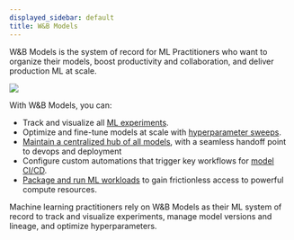 ```yaml
---
displayed_sidebar: default
title: W&B Models
---
```


W&B Models is the system of record for ML Practitioners who want to organize their models, boost productivity and collaboration, and deliver production ML at scale. 

![](/images/general/models.png)

With W&B Models, you can: 

- Track and visualize all [ML experiments](./track/intro.md).
- Optimize and fine-tune models at scale with [hyperparameter sweeps](./sweeps/intro.md).
- [Maintain a centralized hub of all models](./model_registry/intro.md), with a seamless handoff point to devops and deployment
- Configure custom automations that trigger key workflows for [model CI/CD](./model_registry/model-registry-automations.md).
- [Package and run ML workloads](./launch/intro.md) to gain frictionless access to powerful compute resources.



Machine learning practitioners rely on W&B Models as their ML system of record to track and visualize experiments, manage model versions and lineage, and optimize hyperparameters.